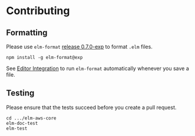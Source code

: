 # Contributing

## Formatting

Please use `elm-format` [release 0.7.0-exp](https://github.com/avh4/elm-format/releases/tag/0.7.0-exp) to format `.elm` files.

```shell
npm install -g elm-format@exp
```

See [Editor Integration](https://github.com/avh4/elm-format#editor-integration) to run `elm-format` automatically whenever you save a file.

## Testing

Please ensure that the tests succeed before you create a pull request.

```shell
cd .../elm-aws-core
elm-doc-test
elm-test
```
